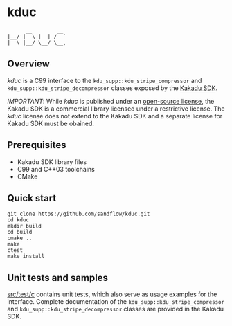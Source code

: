 # kduc
          __        __  
    |__/ |  \ |  | /  ` 
    |  \ |__/ \__/ \__,

## Overview

_kduc_ is a C99 interface to the `kdu_supp::kdu_stripe_compressor` and
`kdu_supp::kdu_stripe_decompressor` classes exposed by the [Kakadu
SDK](https://kakadusoftware.com/).

_IMPORTANT_: While _kduc_ is published under an [open-source
license](./LICENSE.txt), the Kakadu SDK is a commercial library licensed under a
restrictive license. The _kduc_ license does not extend to the Kakadu SDK and a
separate license for Kakadu SDK must be obained.

## Prerequisites

* Kakadu SDK library files
* C99 and C++03 toolchains
* CMake

## Quick start

    git clone https://github.com/sandflow/kduc.git
    cd kduc
    mkdir build
    cd build
    cmake ..
    make
    ctest
    make install

## Unit tests and samples

[src/test/c](./src/test/c) contains unit tests, which also serve as usage
examples for the interface. Complete documentation of the
`kdu_supp::kdu_stripe_compressor` and `kdu_supp::kdu_stripe_decompressor`
classes are provided in the Kakadu SDK.